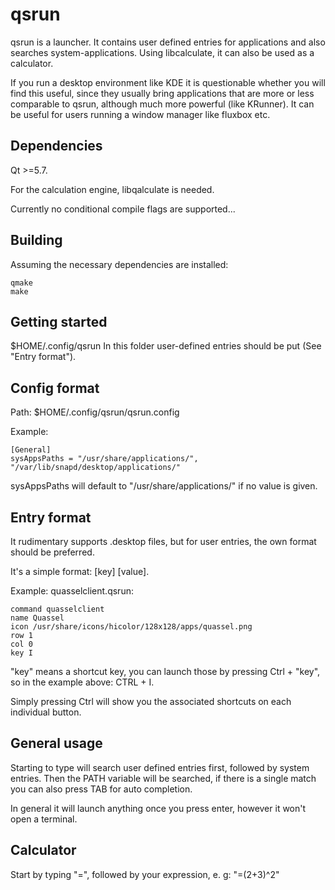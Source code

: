 qsrun
========
qsrun is a launcher. It contains user defined entries for applications and also searches
system-applications. Using libcalculate, it can also be used as a calculator.

If you run a desktop environment like KDE it is questionable whether you will
find this useful, since they usually bring applications that are more or less
comparable to qsrun, although much more
powerful  (like KRunner). It can be useful for users running a window manager like
fluxbox etc.

Dependencies
------------
Qt >=5.7.

For the calculation engine, libqalculate is needed.

Currently no conditional compile flags are supported...

Building
--------
Assuming the necessary dependencies are installed:

```
qmake 
make
```

Getting started
----------------
$HOME/.config/qsrun
In this folder user-defined entries should be put (See "Entry format").

Config format
------------
Path: $HOME/.config/qsrun/qsrun.config

Example:
```
[General]
sysAppsPaths = "/usr/share/applications/", "/var/lib/snapd/desktop/applications/"
```

sysAppsPaths will default to "/usr/share/applications/" if no value
is given. 

Entry format
------------
It rudimentary supports .desktop files, but for user entries, the own format
should be preferred.

It's a simple format: [key] [value].

Example: quasselclient.qsrun:

```
command quasselclient
name Quassel
icon /usr/share/icons/hicolor/128x128/apps/quassel.png
row 1
col 0
key I
```

"key" means a shortcut key, you can launch those by pressing Ctrl + "key", so in
the example above: CTRL + I.

Simply pressing Ctrl will show you the associated shortcuts on each individual
button.


General usage
-------------
Starting to type will search user defined entries first, followed by system
entries. Then the PATH variable will be searched, if there is a single match you can also
press TAB for auto completion. 

In general it will launch anything once you press enter, however it won't open a
terminal.

Calculator
----------
Start by typing "=", followed by your expression, e. g: "=(2+3)^2"
